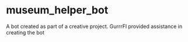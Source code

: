 # museum_helper_bot
A bot created as part of a creative project. GurrrFl provided assistance in creating the bot
